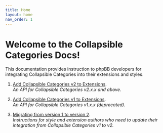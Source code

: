 ```yaml
---
title: Home
layout: home
nav_order: 1
---
```


# Welcome to the Collapsible Categories Docs!

This documentation provides instruction to phpBB developers for integrating Collapsible Categories into their extensions and styles.

1. [Add Collapsible Categories v2 to Extensions](v2xx.html).<br>_An API for Collapsible Categories v2.x.x and above._

2. [Add Collapsible Categories v1 to Extensions](v1xx.html).<br>_An API for Collapsible Categories v1.x.x (deprecated)._

3. [Migrating from version 1 to version 2](migrating.html).<br>_Instructions for style and extension authors who need to update their integration from Collapsible Categories v1 to v2._
